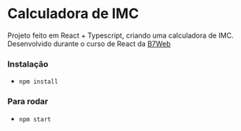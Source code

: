 # Calculadora de IMC

Projeto feito em React + Typescript, criando uma calculadora de IMC.
Desenvolvido durante o curso de React da [B7Web](https://b7web.com.br)

### Instalação
- `npm install`

### Para rodar
- `npm start`

